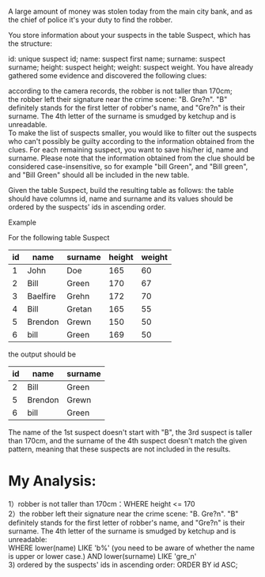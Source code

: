 A large amount of money was stolen today from the main city bank, and as the chief of police it's your duty to find the robber.

You store information about your suspects in the table Suspect, which has the structure:

id: unique suspect id;
name: suspect first name;
surname: suspect surname;
height: suspect height;
weight: suspect weight.
You have already gathered some evidence and discovered the following clues:

according to the camera records, the robber is not taller than 170cm;  
the robber left their signature near the crime scene: "B. Gre?n". "B" definitely stands for the first letter of robber's name, and "Gre?n" is their surname. The 4th letter of the surname is smudged by ketchup and is unreadable.  
To make the list of suspects smaller, you would like to filter out the suspects who can't possibly be guilty according to the information obtained from the clues. For each remaining suspect, you want to save his/her id, name and surname. Please note that the information obtained from the clue should be considered case-insensitive, so for example "bill Green", and "Bill green", and "Bill Green" should all be included in the new table.  

Given the table Suspect, build the resulting table as follows: the table should have columns id, name and surname and its values should be ordered by the suspects' ids in ascending order.

Example

For the following table Suspect

| id | name     | surname | height | weight |
|----|----------|---------|--------|--------|
| 1  | John     | Doe     | 165    | 60     |
| 2  | Bill     | Green   | 170    | 67     |
| 3  | Baelfire | Grehn   | 172    | 70     |
| 4  | Bill     | Gretan  | 165    | 55     |
| 5  | Brendon  | Grewn   | 150    | 50     |
| 6  | bill     | Green   | 169    | 50     |

the output should be

| id | name    | surname |
|----|---------|---------|
| 2  | Bill    | Green   |
| 5  | Brendon | Grewn   |
| 6  | bill    | Green   |

The name of the 1st suspect doesn't start with "B", the 3rd suspect is taller than 170cm, and the surname of the 4th suspect doesn't match the given pattern, meaning that these suspects are not included in the results.

# My Analysis:
1）robber is not taller than 170cm：WHERE height <= 170   
2）the robber left their signature near the crime scene: "B. Gre?n". "B" definitely stands for the first letter of robber's name, and "Gre?n" is their surname. The 4th letter of the surname is smudged by ketchup and is unreadable:    
WHERE lower(name) LIKE 'b%'     (you need to be aware of whether the name is upper or lower case.) 
AND lower(surname) LIKE 'gre_n'  
3) ordered by the suspects' ids in ascending order:
ORDER BY id ASC;
